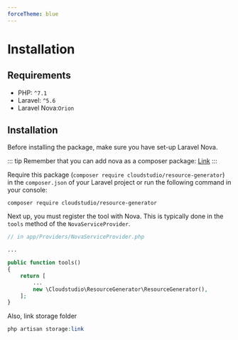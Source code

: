 ```yaml
---
forceTheme: blue
---
```


# Installation

## Requirements
	
* PHP: `^7.1`
* Laravel: `^5.6`
* Laravel Nova:`Orion` 

## Installation

Before installing the package, make sure you have set-up Laravel Nova.

::: tip
Remember that you can add nova as a composer package: [Link](https://nova.laravel.com/docs/1.0/installation.html#installing-nova-via-composer)
:::


Require this package (`composer require cloudstudio/resource-generator`) in the `composer.json` of your Laravel project or run the following command in your console:

```
composer require cloudstudio/resource-generator
```

Next up, you must register the tool with Nova. This is typically done in the `tools` method of the `NovaServiceProvider`.

```php
// in app/Providers/NovaServiceProvider.php

...

public function tools()
{
    return [
        ...
        new \Cloudstudio\ResourceGenerator\ResourceGenerator(),
    ];
}
```

Also, link storage folder

```php
php artisan storage:link
```